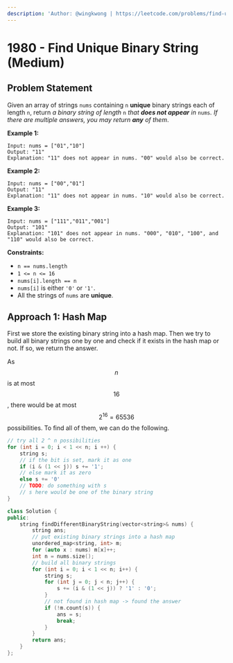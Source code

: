 ```yaml
---
description: 'Author: @wingkwong | https://leetcode.com/problems/find-unique-binary-string/'
---
```


# 1980 - Find Unique Binary String (Medium)

## Problem Statement

Given an array of strings `nums` containing `n` **unique** binary strings each of length `n`, return _a binary string of length_ `n` _that **does not appear** in_ `nums`_. If there are multiple answers, you may return **any** of them_.



**Example 1:**

```
Input: nums = ["01","10"]
Output: "11"
Explanation: "11" does not appear in nums. "00" would also be correct.
```

**Example 2:**

```
Input: nums = ["00","01"]
Output: "11"
Explanation: "11" does not appear in nums. "10" would also be correct.
```

**Example 3:**

```
Input: nums = ["111","011","001"]
Output: "101"
Explanation: "101" does not appear in nums. "000", "010", "100", and "110" would also be correct.
```

**Constraints:**

* `n == nums.length`
* `1 <= n <= 16`
* `nums[i].length == n`
* `nums[i]` is either `'0'` or `'1'`.
* All the strings of `nums` are **unique**.

## Approach 1: Hash Map

First we store the existing binary string into a hash map. Then we try to build all binary strings one by one and check if it exists in the hash map or not. If so, we return the answer.

As $$n$$ is at most $$16$$, there would be at most $$2 ^ {16} = 65536$$ possibilities. To find all of them, we can do the following.

```cpp
// try all 2 ^ n possibilities
for (int i = 0; i < 1 << n; i ++) {
    string s;
    // if the bit is set, mark it as one
    if (i & (1 << j)) s += '1';
    // else mark it as zero
    else s += '0'
    // TODO: do something with s
    // s here would be one of the binary string
}
```

```cpp
class Solution {
public:
    string findDifferentBinaryString(vector<string>& nums) {
        string ans;
        // put existing binary strings into a hash map
        unordered_map<string, int> m;
        for (auto x : nums) m[x]++;
        int n = nums.size();
        // build all binary strings
        for (int i = 0; i < 1 << n; i++) {
            string s;
            for (int j = 0; j < n; j++) {
                s += (i & (1 << j)) ? '1' : '0';
            }
            // not found in hash map -> found the answer
            if (!m.count(s)) {
                ans = s;
                break;
            }
        }
        return ans;
    }
};
```

